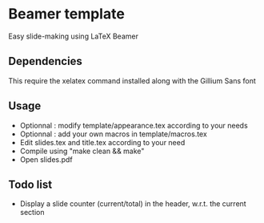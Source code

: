 Beamer template
==============

Easy slide-making using LaTeX Beamer

Dependencies
------------

This require the xelatex command installed along with the Gillium Sans font

Usage
-----

- Optionnal : modify template/appearance.tex according to your needs
- Optionnal : add your own macros in template/macros.tex
- Edit slides.tex and title.tex according to your need
- Compile using "make clean && make"
- Open slides.pdf

Todo list
----------

- Display a slide counter (current/total) in the header, w.r.t. the current section
